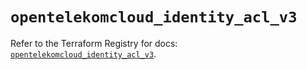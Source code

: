 # `opentelekomcloud_identity_acl_v3`

Refer to the Terraform Registry for docs: [`opentelekomcloud_identity_acl_v3`](https://registry.terraform.io/providers/opentelekomcloud/opentelekomcloud/1.36.19/docs/resources/identity_acl_v3).
